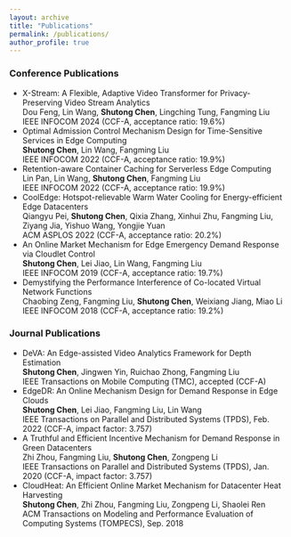 ```yaml
---
layout: archive
title: "Publications"
permalink: /publications/
author_profile: true
---
```



### Conference Publications
- X-Stream: A Flexible, Adaptive Video Transformer for Privacy-Preserving Video Stream Analytics \
  	Dou Feng, Lin Wang, **Shutong Chen**, Lingching Tung, Fangming Liu \
  	IEEE INFOCOM 2024 (CCF-A, acceptance ratio: 19.6%)
- Optimal Admission Control Mechanism Design for Time-Sensitive Services in Edge Computing \
	**Shutong Chen**, Lin Wang, Fangming Liu \
	IEEE INFOCOM 2022 (CCF-A, acceptance ratio: 19.9%)
- Retention-aware Container Caching for Serverless Edge Computing \
	Lin Pan, Lin Wang, **Shutong Chen**, Fangming Liu\
	IEEE INFOCOM 2022 (CCF-A, acceptance ratio: 19.9%)
- CoolEdge: Hotspot-relievable Warm Water Cooling for Energy-efficient Edge Datacenters\
	Qiangyu Pei, **Shutong Chen**, Qixia Zhang, Xinhui Zhu, Fangming Liu, Ziyang Jia, Yishuo Wang, Yongjie Yuan\
	ACM ASPLOS 2022 (CCF-A, acceptance ratio: 20.2%)
- An Online Market Mechanism for Edge Emergency Demand Response via Cloudlet Control\
	**Shutong Chen**, Lei Jiao, Lin Wang, Fangming Liu\
	IEEE INFOCOM 2019 (CCF-A, acceptance ratio: 19.7%)
- Demystifying the Performance Interference of Co-located Virtual Network Functions\
	Chaobing Zeng, Fangming Liu, **Shutong Chen**, Weixiang Jiang, Miao Li\
	IEEE INFOCOM 2018 (CCF-A, acceptance ratio: 19.2%)



### Journal Publications
- DeVA: An Edge-assisted Video Analytics Framework for Depth Estimation\
  	**Shutong Chen**, Jingwen Yin, Ruichao Zhong, Fangming Liu\
  	IEEE Transactions on Mobile Computing (TMC), accepted (CCF-A)
- EdgeDR: An Online Mechanism Design for Demand Response in Edge Clouds\
	**Shutong Chen**, Lei Jiao, Fangming Liu, Lin Wang\
	IEEE Transactions on Parallel and Distributed Systems (TPDS), Feb. 2022 (CCF-A, impact factor: 3.757)
- A Truthful and Efficient Incentive Mechanism for Demand Response in Green Datacenters\
	Zhi Zhou, Fangming Liu, **Shutong Chen**, Zongpeng Li\
	IEEE Transactions on Parallel and Distributed Systems (TPDS), Jan. 2020 (CCF-A, impact factor: 3.757)
- CloudHeat: An Efficient Online Market Mechanism for Datacenter Heat Harvesting\
	**Shutong Chen**, Zhi Zhou, Fangming Liu, Zongpeng Li, Shaolei Ren\
	ACM Transactions on Modeling and Performance Evaluation of Computing Systems (TOMPECS), Sep. 2018
